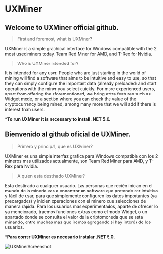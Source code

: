# UXMiner

## Welcome to UXMiner official github.

>First and foremost, what is UXMiner?

UXMiner is a simple graphical interface for Windows compatible with the 2 most used miners today, Team Red Miner for AMD, and T-Rex for Nvidia.

>Who is UXMiner intended for?

It is intended for any user. People who are just starting in the world of mining will find a software that aims to be intuitive and easy to use, so that they can simply configure the important data (already preloaded) and start operations with the miner you select quickly. For more experienced users, apart from offering the aforementioned, we bring extra features such as Widget mode, or a section where you can check the value of the cryptocurrency being mined, among many more that we will add if there is interest from users.

***To run UXMiner it is necessary to install .NET 5.0.**

## Bienvenido al github oficial de UXMiner.

>Primero y principal, que es UXMiner?

UXMiner es una simple interfaz grafica para Windows compatible con los 2 mineros mas utilizados actualmente, son Team Red Miner para AMD, y T-Rex para Nvidia.

>A quien esta destinado UXMiner?

Esta destinado a cualquier usuario. Las personas que recién inician en el mundo de la minería van a encontrar un software que pretende ser intuitivo y fácil de usar, para que simplemente configuren los datos importantes (ya precargados) y inicien operaciones con el minero que selecciones de manera rápida. Para los usuarios mas experimentados, aparte de ofrecer lo ya mencionado, traemos funciones extras como el  modo Widget, o un apartado donde se consulta el valor de la criptomoneda que se esta minando, entre muchas mas que iremos agregando si hay interés de los usuarios.

***Para correr UXMiner es necesario instalar .NET 5.0.**

![UXMinerScreenshot](https://user-images.githubusercontent.com/87595766/135670178-d100b03c-26c6-4e69-b8ce-785134389618.png)
